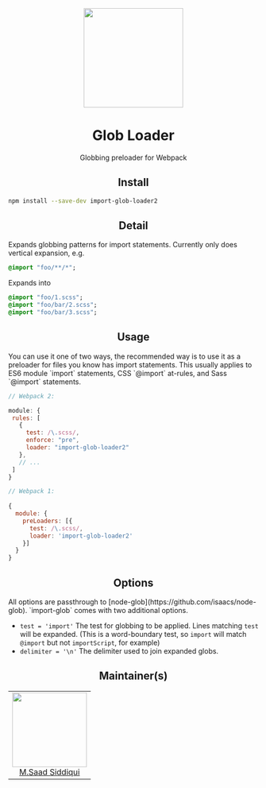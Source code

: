 
<div align="center">
  <a href="https://github.com/webpack/webpack">
    <img width="200" height="200" src="https://webpack.js.org/assets/icon-square-big.svg" />
  </a>
  <h1>Glob Loader</h1>
  <p align="center">Globbing preloader for Webpack</p>
</div>

<h2 align="center">Install</h2>

```bash
npm install --save-dev import-glob-loader2
```

<h2 align="center">Detail</h2>
Expands globbing patterns for import statements. Currently only does vertical expansion, e.g.

```sass
@import "foo/**/*";
```

Expands into

```sass
@import "foo/1.scss";
@import "foo/bar/2.scss";
@import "foo/bar/3.scss";
```

<h2 align="center">Usage</h2>
You can use it one of two ways, the recommended way is to use it as a preloader for files you know has import statements.
This usually applies to ES6 module `import` statements, CSS `@import` at-rules, and Sass `@import` statements.

```js
// Webpack 2:

module: {
 rules: [
   {
     test: /\.scss/,
     enforce: "pre",
     loader: "import-glob-loader2"
   },
   // ...
 ]
}

// Webpack 1:
 
{
  module: {
    preLoaders: [{
      test: /\.scss/,
      loader: 'import-glob-loader2'
    }]
  }
}
```

<h2 align="center">Options</h2>
All options are passthrough to [node-glob](https://github.com/isaacs/node-glob). `import-glob` comes with two additional options.

* `test = 'import'` The test for globbing to be applied. Lines matching `test` will be expanded. (This is a word-boundary test, so `import` will match `@import` but not `importScript`, for example)
* `delimiter = '\n'` The delimiter used to join expanded globs.

<h2 align="center">Maintainer(s)</h2>

<table>
  <tbody>
    <tr>
      <td align="center">
        <img width="150" height="150"
        src="https://github.com/mazemax.png?v=3&s=150">
        </br>
        <a href="https://github.com/mazemax">M.Saad Siddiqui</a>
      </td>
    </tr>
  <tbody>
</table>
